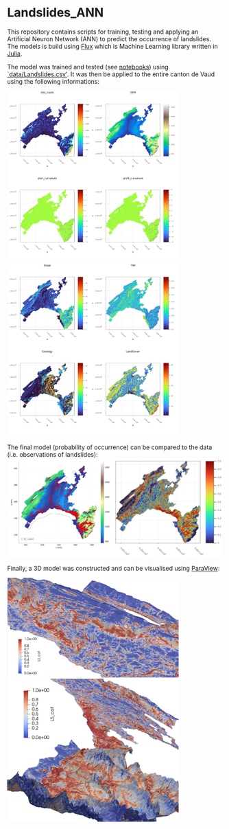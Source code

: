 # Landslides_ANN

This repository contains scripts for training, testing and applying an Artificial Neuron Network (ANN) to predict the occurrence of landslides.
The models is build using [Flux](https://fluxml.ai/Flux.jl/stable/) which is Machine Learning library written in [Julia](https://julialang.org/).

The model was trained and tested (see [notebooks](/training)) using [`data/Landslides.csv'](/data/Landslides.csv). It was then be applied to the entire canton de Vaud using the following informations:

<img src="images/Raster_pt_1.png" width="400" /> <img src="images/Raster_pt_2.png" width="400" />

The final model (probability of occurrence) can be compared to the data (i.e. observations of landslides):
<img src="images/Model2_VS_Data.png" width="800" />

Finally, a 3D model was constructed and can be visualised using [ParaView](https://www.paraview.org/):

<img src="images/Paraview_model2_Leman.png" width="400" /> <img src="images/Paraview_model2_VS.png" width="400" /> 
